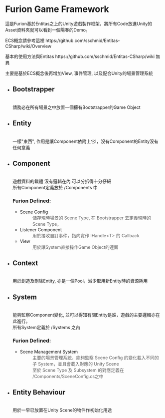 <h1>Furion Game Framework</h1>
<p>這是Furion基於Entitas之上的Unity遊戲製作框架，將所有Code放進Unity的Asset資料夾就可以看到一個陽春的Demo。</p>
<p>ECS概念請參考這裡 https://github.com/sschmid/Entitas-CSharp/wiki/Overview</p>
<p>基本的使用方法與Entitas https://github.com/sschmid/Entitas-CSharp/wiki 無異</p>
<p>主要是基於ECS概念後再增加View, 事件管理, 以及配合Unity的場景管理系統</p>
<ul>
<li>
<h2>Bootstrapper</h2>
<br />請務必在所有場景之中放置一個擁有Bootstrapper的Game Object</li>
<li>
<h2>Entity</h2>
<br />一樣"東西", 作用是讓Component依附上它!，沒有Component的Entity沒有任何意義</li>
<li>
<h2>Component</h2>
<br />遊戲資料的載體 沒有邏輯在內 可以分拆得十分仔細<br />所有Component定義放於 /Components 中<br />
<h3>Furion Defined:</h3>
<ul>
<li>Scene Config<br />
<blockquote style="margin: 0 0 0 40px; border: none; padding: 0px;">儲存現時場景的 Scene Type, 在 Bootstrapper 去定義現時的Scene Type。</blockquote>
</li>
<li>Listener Component<br />
<blockquote style="margin: 0 0 0 40px; border: none; padding: 0px;">用於接收自訂事件，指向實作 IHandle&lt;T&gt; 的 Callback</blockquote>
</li>
<li>View
  <blockquote style="margin: 0 0 0 40px; border: none; padding: 0px;">用於讓System直接操作Game Object的連繫</blockquote>
  </li>
 
</ul>
</li>
<li>
<h2>Context</h2>
<br />用於創造及刪除Entity, 亦是一個Pool，減少取用新Entity時的資源耗用</li>
<li>
<h2>System</h2>
<br />能夠監察Component變化, 並可以得知有關Entity是誰，遊戲的主要邏輯亦在此進行。<br />所有System定義於 /Systems 之內<br />
<h3>Furion Defined:</h3>
<ul>
<li>Scene Management System<br />
<blockquote style="margin: 0 0 0 40px; border: none; padding: 0px;">主要的場景管理系統，能夠監察 Scene Config 的變化載入不同的子 System，並且會載入對應的 Unity Scene<br />至於 Scene Type 及 Subsystem 的對應定義在 /Components/SceneConfig.cs之中</blockquote>
</li>
</ul>
</li>
<li>
<h2>Entity Behaviour</h2>
<br /> 用於一早已放置在Unity Scene的物件作初始化用途</li>
</ul>
<p>&nbsp;</p>
